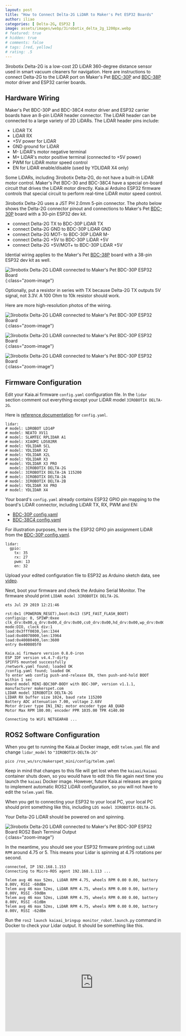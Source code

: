 ```yaml
---
layout: post
title: "How to Connect Delta-2G LiDAR to Maker's Pet ESP32 Boards"
author: iliao
categories: [ Delta-2G, ESP32 ]
image: assets/images/webp/3irobotix_delta_2g_1200px.webp
# featured: true
# hidden: true
# comments: false
# tags: [red, yellow]
# rating: .5
---
```


3irobotix Delta-2G is a low-cost 2D LiDAR 360-degree distance sensor used in smart vacuum cleaners for navigation. Here are instructions to connect Delta-2G to the LiDAR port on Maker's Pet [BDC-30P](https://makerspet.com/store#!/Driver-Board-for-ESP32-DOIT-DevKit-V1-Brushed-DC-Motors-and-LiDAR/p/724227009) and [BDC-38P](https://makerspet.com/store#!/Driver-Board-for-ESP32-DevKitC-V4-Brushed-DC-Motors-and-LiDAR/p/724216505) motor driver and ESP32 carrier boards.

## Hardware Wiring

Maker's Pet BDC-30P and BDC-38C4 motor driver and ESP32 carrier boards have an 8-pin LiDAR header connector. The LiDAR header can be connected to a large variety of 2D LiDARs. The LiDAR header pins include:
- LiDAR TX
- LiDAR RX
- +5V power for LiDAR
- GND ground for LiDAR
- M- LiDAR's motor negative terminal
- M+ LiDAR's motor positive terminal (connected to +5V power)
- PWM for LiDAR motor speed control
- EN for LiDAR enable/disable (used by YDLIDAR X4 only)

Some LiDARs, including 3irobotix Delta-2G, do not have a built-in LiDAR motor control. Maker's Pet BDC-30 and BDC-38C4 have a special on-board circuit that drives the LiDAR motor directly. Kaia.ai Arduino ESP32 firmware controls that special circuit to perform real-time LiDAR motor speed control.

3irobotix Delta-2G uses a JST PH 2.0mm 5-pin connector. The photo below shows the Delta-2G connector pinout and connections to Maker's Pet [BDC-30P](https://makerspet.com/store#!/Driver-Board-for-ESP32-DOIT-DevKit-V1-Brushed-DC-Motors-and-LiDAR/p/724227009) board with a 30-pin ESP32 dev kit.

- connect Delta-2G TX to BDC-30P LiDAR TX
- connect Delta-2G GND to BDC-30P LiDAR GND
- connect Delta-2G MOT- to BDC-30P LiDAR M-
- connect Delta-2G +5V to BDC-30P LiDAR +5V
- connect Delta-2G +5V/MOT+ to BDC-30P LiDAR +5V

Idential wiring applies to the Maker's Pet [BDC-38P](https://makerspet.com/store#!/Driver-Board-for-ESP32-DevKitC-V4-Brushed-DC-Motors-and-LiDAR/p/724216505) board with a 38-pin ESP32 dev kit as well.

![3irobotix Delta-2G LiDAR connected to Maker's Pet BDC-30P ESP32 Board](/assets/images/webp/delta-2g_with_bdc-30p_marked_up.webp '3irobotix Delta-2G LiDAR connected to Makers Pet BDC-30P ESP32 Board'){:class="zoom-image"}

Optionally, put a resistor in series with TX because Delta-2G TX outputs 5V signal, not 3.3V. A 100 Ohm to 10k resistor should work.

Here are more high-resolution photos of the wiring.

![3irobotix Delta-2G LiDAR connected to Maker's Pet BDC-30P ESP32 Board](/assets/images/webp/Delta-2G-connected-to-BDC-30P.webp '3irobotix Delta-2G LiDAR connected to Makers Pet BDC-30P ESP32 Board'){:class="zoom-image"}

![3irobotix Delta-2G LiDAR connected to Maker's Pet BDC-30P ESP32 Board](/assets/images/webp/Delta-2G-connected-to-BDC-30P-3.webp '3irobotix Delta-2G LiDAR connected to Makers Pet BDC-30P ESP32 Board'){:class="zoom-image"}

![3irobotix Delta-2G LiDAR connected to Maker's Pet BDC-30P ESP32 Board](/assets/images/webp/Delta-2G-connected-to-BDC-30P-2.webp '3irobotix Delta-2G LiDAR connected to Makers Pet BDC-30P ESP32 Board'){:class="zoom-image"}


## Firmware Configuration

Edit your Kaia.ai firmware `config.yaml` configuration file. In the `lidar` section comment out everything except your LiDAR model `3IROBOTIX DELTA-2G`.

Here is [reference documentation](https://kaia.ai/blog/kaiaai-configuration-file/) for `config.yaml`.

```
lidar:
# model: LDROBOT LD14P
# model: NEATO XV11
# model: SLAMTEC RPLIDAR A1
# model: XIAOMI LDS02RR
# model: YDLIDAR SCL
# model: YDLIDAR X2
# model: YDLIDAR X2L
# model: YDLIDAR X3
# model: YDLIDAR X3 PRO
  model: 3IROBOTIX DELTA-2G
# model: 3IROBOTIX DELTA-2A 115200
# model: 3IROBOTIX DELTA-2A
# model: 3IROBOTIX DELTA-2B
# model: YDLIDAR X4 PRO
# model: YDLIDAR X4
```

Your board's `config.yaml` already contains ESP32 GPIO pin mapping to the board's LiDAR connector, including LiDAR TX, RX, PWM and EN:
- [BDC-30P config.yaml](https://github.com/makerspet/store/blob/main/BDC-30P/v1.1.1/config.yaml)
- [BDC-38C4 config.yaml](https://github.com/makerspet/store/blob/main/BDC-38C4/v1.2.0/config.yaml)

For illustration purposes, here is the ESP32 GPIO pin assignment LiDAR from the [BDC-30P config.yaml](https://github.com/makerspet/store/blob/main/BDC-30P/v1.1.1/config.yaml).

```
lidar:
  gpio:
    tx: 35
    rx: 27
    pwm: 13
    en: 32
```

Upload your edited configuration file to ESP32 as Arduino sketch data, see [video](https://www.youtube.com/watch?v=tKfVU1n5TjA&list=PLOSXKDW70aR8uA1IFahSKVuk5ODDfjTZV&index=4).

Next, boot your firmware and check the Arduino Serial Monitor. The firmware should print `LIDAR model 3IROBOTIX DELTA-2G`.

```
ets Jul 29 2019 12:21:46

rst:0x1 (POWERON_RESET),boot:0x13 (SPI_FAST_FLASH_BOOT)
configsip: 0, SPIWP:0xee
clk_drv:0x00,q_drv:0x00,d_drv:0x00,cs0_drv:0x00,hd_drv:0x00,wp_drv:0x00
mode:DIO, clock div:1
load:0x3fff0030,len:1344
load:0x40078000,len:13964
load:0x40080400,len:3600
entry 0x400805f0

Kaia.ai firmware version 0.8.0-iron
ESP IDF version v4.4.7-dirty
SPIFFS mounted successfully
/network.yaml found; loaded OK
/config.yaml found; loaded OK
To enter web config push-and-release EN, then push-and-hold BOOT within 1 sec
Board model MINI-BDC30P-BODY with BDC-30P, version v1.1.1, manufacturer makerspet.com
LIDAR model 3IROBOTIX DELTA-2G
LIDAR RX buffer size 1024, baud rate 115200
Battery ADC attenuation 7.00, voltage 2.68V
Motor driver type IN1_IN2; motor encoder type AB_QUAD
Motor Max RPM 180.00; encoder PPR 1035.00 TPR 4140.00

Connecting to WiFi NETGEAR48 ... 
```

## ROS2 Software Configuration

When you get to running the Kaia.ai Docker image, edit `telem.yaml` file and change `lidar_model` to `"3IROBOTIX-DELTA-2G"`

```
pico /ros_ws/src/makerspet_mini/config/telem.yaml
```

Keep in mind that changes to this file will get lost when the `kaiaai/kaiaai` container shuts down, so you would have to edit this file again next time you launch the `kaiaai` Docker image. However, future Kaia.ai releases are going to implement automatic ROS2 LiDAR configuration, so you will not have to edit the `telem.yaml` file.

When you get to connecting your ESP32 to your local PC, your local PC should print something like this, including `LDS model 3IROBOTIX-DELTA-2G`.

Your Delta-2G LiDAR should be powered on and spinning.

![3irobotix Delta-2G LiDAR connected to Maker's Pet BDC-30P ESP32 Board ROS2 Bash Terminal Output](/assets/images/powershell_delta-2g_connected.png '3irobotix Delta-2G LiDAR connected to Makers Pet BDC-30P ESP32 Board ROS2 Bash Terminal Output'){:class="zoom-image"}

In the meantime, you should see your ESP32 firmware printing out `LiDAR RPM` around 4.75 or 5. This means your Lidar is spinning at 4.75 rotations per second.

```
connected, IP 192.168.1.153
Connecting to Micro-ROS agent 192.168.1.113 ... 

Telem avg 46 max 52ms, LiDAR RPM 4.75, wheels RPM 0.00 0.00, battery 8.00V, RSSI -60dBm
Telem avg 46 max 52ms, LiDAR RPM 4.75, wheels RPM 0.00 0.00, battery 8.00V, RSSI -59dBm
Telem avg 46 max 52ms, LiDAR RPM 4.75, wheels RPM 0.00 0.00, battery 8.00V, RSSI -61dBm
Telem avg 46 max 52ms, LiDAR RPM 4.75, wheels RPM 0.00 0.00, battery 8.00V, RSSI -62dBm
```

Run the `ros2 launch kaiaai_bringup monitor_robot.launch.py` command in Docker to check your Lidar output. It should be something like this.

<div class="text-center">
<iframe width="560" height="315" src="https://www.youtube.com/embed/K2i_wee3JU8" title="YouTube video player" frameborder="0" allow="accelerometer; autoplay; clipboard-write; encrypted-media; gyroscope; picture-in-picture; web-share" allowfullscreen></iframe>
</div>
